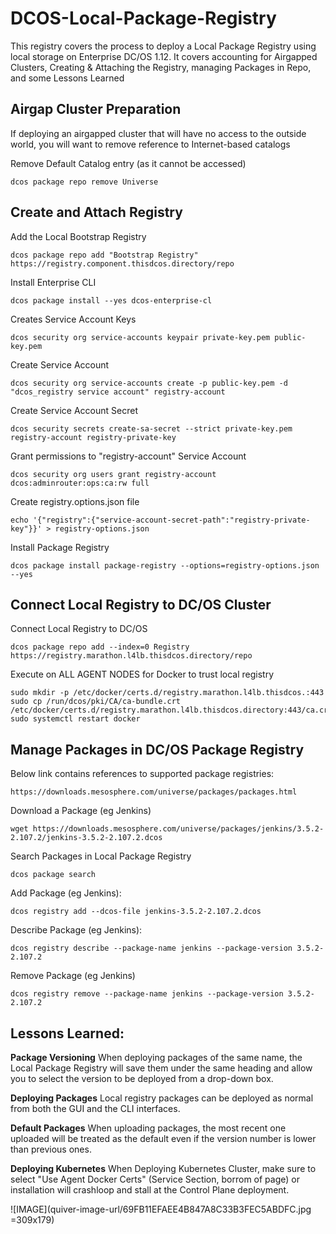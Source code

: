 # DCOS-Local-Package-Registry
This registry covers the process to deploy a Local Package Registry using local storage on Enterprise DC/OS 1.12.  It covers accounting for Airgapped Clusters, Creating & Attaching the Registry, managing Packages in Repo, and some Lessons Learned

## Airgap Cluster Preparation
If deploying an airgapped cluster that will have no access to the outside world, you will want to remove reference to Internet-based catalogs

Remove Default Catalog entry (as it cannot be accessed)

`dcos package repo remove Universe`

## Create and Attach Registry

Add the Local Bootstrap Registry

`dcos package repo add "Bootstrap Registry" https://registry.component.thisdcos.directory/repo`

Install Enterprise CLI

`dcos package install --yes dcos-enterprise-cl`

Creates Service Account Keys

`dcos security org service-accounts keypair private-key.pem public-key.pem`

Create Service Account

`dcos security org service-accounts create -p public-key.pem -d "dcos_registry service account" registry-account`

Create Service Account Secret

`dcos security secrets create-sa-secret --strict private-key.pem registry-account registry-private-key`

Grant permissions to "registry-account" Service Account

`dcos security org users grant registry-account dcos:adminrouter:ops:ca:rw full`

Create registry.options.json file

`echo '{"registry":{"service-account-secret-path":"registry-private-key"}}' > registry-options.json`

Install Package Registry 

`dcos package install package-registry --options=registry-options.json --yes`

## Connect Local Registry to DC/OS Cluster

Connect Local Registry to DC/OS 

`dcos package repo add --index=0 Registry https://registry.marathon.l4lb.thisdcos.directory/repo`

Execute on ALL AGENT NODES for Docker to trust local registry
```
sudo mkdir -p /etc/docker/certs.d/registry.marathon.l4lb.thisdcos.:443
sudo cp /run/dcos/pki/CA/ca-bundle.crt /etc/docker/certs.d/registry.marathon.l4lb.thisdcos.directory:443/ca.crt
sudo systemctl restart docker
```

## Manage Packages in DC/OS Package Registry

Below link contains references to supported package registries:

`https://downloads.mesosphere.com/universe/packages/packages.html`

Download a Package (eg Jenkins)

`wget https://downloads.mesosphere.com/universe/packages/jenkins/3.5.2-2.107.2/jenkins-3.5.2-2.107.2.dcos`

Search Packages in Local Package Registry

`dcos package search`

Add Package (eg Jenkins):

`dcos registry add --dcos-file jenkins-3.5.2-2.107.2.dcos`

Describe Package (eg Jenkins):

`dcos registry describe --package-name jenkins --package-version 3.5.2-2.107.2`

Remove Package (eg Jenkins)

`dcos registry remove --package-name jenkins --package-version 3.5.2-2.107.2`

## Lessons Learned:

**Package Versioning**
When deploying packages of the same name, the Local Package Registry will save them under the same heading and allow you to select the version to be deployed from a drop-down box.


**Deploying Packages**
Local registry packages can be deployed as normal from both the GUI and the CLI interfaces.

**Default Packages**
When uploading packages, the most recent one uploaded will be treated as the default even if the version number is lower than previous ones.

**Deploying Kubernetes**
When Deploying Kubernetes Cluster, make sure to select "Use Agent Docker Certs" (Service Section, borrom of page) or installation will crashloop and stall at the Control Plane deployment.

![IMAGE](quiver-image-url/69FB11EFAEE4B847A8C33B3FEC5ABDFC.jpg =309x179)

  
